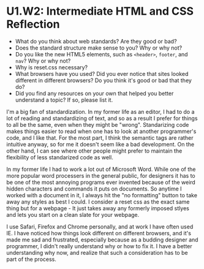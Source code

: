 # U1.W2: Intermediate HTML and CSS Reflection

* What do you think about web standards? Are they good or bad?
* Does the standard structure make sense to you? Why or why not?
* Do you like the new HTML5 elements, such as `<header>`, `footer`, and `nav`? Why or why not?
* Why is reset.css necessary? 
* What browsers have you used? Did you ever notice that sites looked different in different browsers? Do you think it's good or bad that they do?
* Did you find any resources on your own that helped you better understand a topic? If so, please list it.

I'm a big fan of standardization.  In my former life as an editor, I had to do a lot of reading and standardizing of text, and so as a result I prefer for things to all be the same, even when they might be "wrong".  Standarizing code makes things easier to read when one has to look at another programmer's code, and I like that.  For the most part, I think the semantic tags are rather intuitive anyway, so for me it doesn't seem like a bad development.  On the other hand, I can see where other people might prefer to maintain the flexibility of less standarized code as well.

In my former life I had to work a lot out of Microsoft Word.  While one of the more popular word processers in the general public, for designers it has to be one of the most annoying programs ever invented because of the weird hidden characters and commands it puts on documents.  So anytime I worked with a document in it, I always hit the "no formatting" button to take away any styles as best I could.  I consider a reset css as the exact same thing but for a webpage - It just takes away any formerly imposed stlyes and lets you start on a clean slate for your webpage.  

I use Safari, Firefox and Chrome personally, and at work I have often used IE.  I have noticed how things look different on different browsers, and it's made me sad and frustrated, especially because as a budding designer and programmer, I didn't really understand why or how to fix it.  I have a better understanding why now, and realize that such a consideration has to be part of the process.  